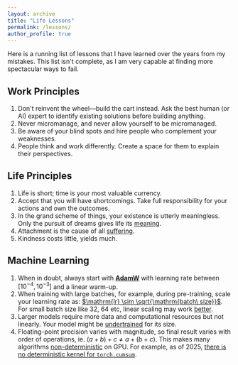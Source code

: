 ```yaml
---
layout: archive
title: "Life Lessons"
permalink: /lessons/
author_profile: true
---
```


Here is a running list of lessons that I have learned over the years from my mistakes. This list isn't complete, as I am very capable at finding more spectacular ways to fail.

## Work Principles

1. Don't reinvent the wheel—build the cart instead. Ask the best human (or AI) expert to identify existing solutions before building anything.
2. Never micromanage, and never allow yourself to be micromanaged.
3. Be aware of your blind spots and hire people who complement your weaknesses.
4. People think and work differently. Create a space for them to explain their perspectives.

## Life Principles

1. Life is short; time is your most valuable currency.
2. Accept that you will have shortcomings. Take full responsibility for your actions and own the outcomes.
3. In the grand scheme of things, your existence is utterly meaningless. Only the pursuit of dreams gives life its [meaning](https://en.wikipedia.org/wiki/Existentialism). 
4. Attachment is the cause of all [suffering](https://en.wikipedia.org/wiki/Four_Noble_Truths).
5. Kindness costs little, yields much.

## Machine Learning
1. When in doubt, always start with **[AdamW](https://docs.pytorch.org/docs/stable/generated/torch.optim.AdamW.html)** with learning rate between $[10^{-4}, 10^{-3}]$ and a linear warm-up. 
2. When training with large batches, for example, during pre-training, scale your learning rate as: [$\mathrm{lr} \sim \sqrt{\mathrm{batch\ size}}$](https://arxiv.org/pdf/1705.08741). For small batch size like 32, 64 etc, linear scaling may work [better](https://arxiv.org/pdf/1404.5997). 
3. Larger models require more data and computational resources but not linearly. Your model might be [undertrained](https://arxiv.org/pdf/2001.08361) for its size.
4. Floating-point precision varies with magnitude, so final result varies with order of operations, ie. $(a + b) + c \neq a + (b + c)$. This makes many algorithms [non-deterministic](https://thinkingmachines.ai/blog/defeating-nondeterminism-in-llm-inference/) on GPU. For example, as of 2025, [there is no deterministic kernel for `torch.cumsum`](https://github.com/pytorch/pytorch/issues/89492).
